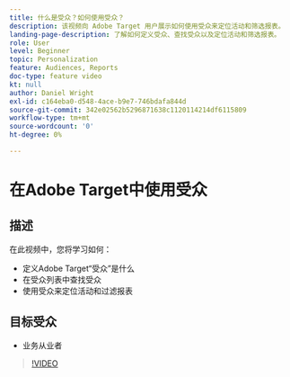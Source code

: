 ```yaml
---
title: 什么是受众？如何使用受众？
description: 该视频向 Adobe Target 用户展示如何使用受众来定位活动和筛选报表。
landing-page-description: 了解如何定义受众、查找受众以及定位活动和筛选报表。
role: User
level: Beginner
topic: Personalization
feature: Audiences, Reports
doc-type: feature video
kt: null
author: Daniel Wright
exl-id: c164eba0-d548-4ace-b9e7-746bdafa844d
source-git-commit: 342e02562b5296871638c1120114214df6115809
workflow-type: tm+mt
source-wordcount: '0'
ht-degree: 0%

---
```


# 在Adobe Target中使用受众

## 描述

在此视频中，您将学习如何：

* 定义Adobe Target“受众”是什么
* 在受众列表中查找受众
* 使用受众来定位活动和过滤报表

## 目标受众

* 业务从业者

>[!VIDEO](https://video.tv.adobe.com/v/17398/?quality=12)
